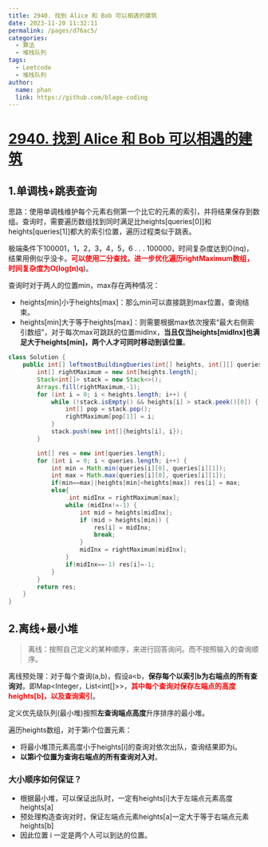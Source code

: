 ```yaml
---
title: 2940. 找到 Alice 和 Bob 可以相遇的建筑
date: 2023-11-20 11:32:11
permalink: /pages/d76ac5/
categories:
  - 算法
  - 堆栈队列
tags:
  - Leetcode
  - 堆栈队列
author: 
  name: phan
  link: https://github.com/blage-coding
---
```

# [2940. 找到 Alice 和 Bob 可以相遇的建筑](https://leetcode.cn/problems/find-building-where-alice-and-bob-can-meet/)

## 1.单调栈+跳表查询

思路：使用单调栈维护每个元素右侧第一个比它的元素的索引，并将结果保存到数组。查询时，需要遍历数组找到同时满足比heights[queries[0]]和heights[queries[1]]都大的索引位置，遍历过程类似于跳表。

极端条件下100001，1，2，3，4，5，6 . . . 100000，时间复杂度达到O(nq)，结果用例似乎没卡。<font color="red">**可以使用二分查找，进一步优化遍历rightMaximum数组，时间复杂度为O(log(n)q**</font>)。

查询时对于两人的位置min，max存在两种情况：

- heights\[min\]小于heights\[max\]：那么min可以直接跳到max位置，查询结束。
- heights\[min\]大于等于heights\[max\]：则需要根据max依次搜索“最大右侧索引数组”，对于每次max可跳跃的位置midInx，**当且仅当heights\[midInx\]也满足大于heights\[min\]，两个人才可同时移动到该位置**。

```java
class Solution {
    public int[] leftmostBuildingQueries(int[] heights, int[][] queries) {
        int[] rightMaximum = new int[heights.length];
        Stack<int[]> stack = new Stack<>();
        Arrays.fill(rightMaximum,-1);
        for (int i = 0; i < heights.length; i++) {
            while (!stack.isEmpty() && heights[i] > stack.peek()[0]) {
                int[] pop = stack.pop();
                rightMaximum[pop[1]] = i;
            }
            stack.push(new int[]{heights[i], i});
        }

        int[] res = new int[queries.length];
        for (int i = 0; i < queries.length; i++) {
            int min = Math.min(queries[i][0], queries[i][1]);
            int max = Math.max(queries[i][0], queries[i][1]);
            if(min==max||heights[min]<heights[max]) res[i] = max;
            else{
                 int midInx = rightMaximum[max];
                while (midInx!=-1) {
                    int mid = heights[midInx];
                    if (mid > heights[min]) {
                        res[i] = midInx;
                        break;
                    }
                    midInx = rightMaximum[midInx];
                }
                if(midInx==-1) res[i]=-1;
            }
        }
        return res;
    }
}
```

## 2.离线+最小堆

> 离线：按照自己定义的某种顺序，来进行回答询问。而不按照输入的查询顺序。

离线预处理：对于每个查询(a,b)，假设a<b，**保存每个以索引b为右端点的所有查询对**。即Map\<Integer，List\<int\[\]>\>，<font color="red">**其中每个查询对保存左端点的高度heights\[b\]，以及查询索引**</font>。

定义优先级队列(最小堆)按照**左查询端点高度**升序排序的最小堆。

遍历heights数组，对于第i个位置元素：

- 将最小堆顶元素高度小于heights\[i\]的查询对依次出队，查询结果即为i。
- **以第i个位置为查询右端点的所有查询对入对**。

### 大小顺序如何保证？

- 根据最小堆，可以保证出队时，一定有heights\[i\]大于左端点元素高度heights\[a\]
- 预处理构造查询对时，保证左端点元素heights\[a\]一定大于等于右端点元素heights\[b]
- 因此位置 i 一定是两个人可以到达的位置。